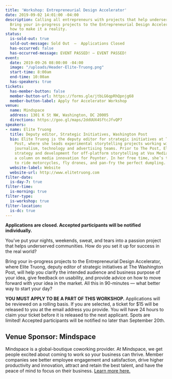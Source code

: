 ```yaml
---
title: 'Workshop: Entrepreneurial Design Accelerator'
date: 2019-09-02 14:01:00 -04:00
description: Calling all entrepreneurs with projects that help underserved communities!
  Bring your in-progress projects to the Entrepreneurial Design Accelerator and learn
  how to make it a reality.
status:
  is-sold-out: true
  sold-out-message: Sold Out  —  Applications Closed
  has-occurred: false
  has-occurred-message: EVENT PASSED! — EVENT PASSED!
event:
  date: 2019-09-26 08:00:00 -04:00
  image: "/uploads/Header-Elite-Truong.png"
  start-time: 8:00am
  end-time: 10:00am
  has-speakers: true
tickets:
  has-member-button: false
  member-button-url: https://forms.gle/jtbLG6qpRhQpnjg68
  member-button-label: Apply for Accelerator Workshop
venue:
  name: Mindspace
  address: 1301 K St NW, Washington, DC 20005
  directions: https://goo.gl/maps/2ddUUX4SftcJfvQP7
speakers:
- name: Elite Truong
  title: Deputy editor, Strategic Initiatives, Washington Post
  bio: Elite Truong is the deputy editor for strategic initiatives at The Washington
    Post, where she leads experimental storytelling projects working with The Post’s
    journalism, technology and advertising teams. Prior to The Post, Elite led product
    strategy and development for off-platform storytelling at Vox Media and authored
    a column on media innovation for Poynter. In her free time, she’s teaching herself
    to ride motorcycles, fly drones, and pan-fry the perfect dumpling.
  website-label: Website
  website-url: http://www.elitetruong.com
filter-date:
  is-day-7: true
filter-time:
  is-morning: true
filter-type:
  is-workshop: true
filter-location:
  is-dc: true
---
```


**Applications are closed. Accepted participants will be notified individually.**

You’ve put your nights, weekends, sweat, and tears into a passion project that helps underserved communities. How do you set it up for success in the real world?

Bring your in-progress projects to the Entrepreneurial Design Accelerator, where Elite Truong, deputy editor of strategic initiatives at The Washington Post, will help you clarify the intended audience and business purpose of your idea, give feedback on usability, and provide advice on how to move forward with your idea in the market. All this in 90-minutes — what better way to start your day?

**YOU MUST APPLY TO BE A PART OF THIS WORKSHOP.** Applications will be reviewed on a rolling basis. If you are selected, a ticket for \$15 will be released to you at the email address you provide. You will have 24 hours to claim your ticket before it is released to the next applicant. Spots are limited! Accepted participants will be notified no later than September 20th.

## Venue Sponsor: Mindspace

Mindspace is a global-boutique coworking provider. At Mindspace, we get people excited about coming to work so your business can thrive. Member companies see better employee engagement and satisfaction, drive higher productivity and innovation, attract and retain the best talent, and have the peace of mind to focus on their business. [Learn more here.](https://www.mindspace.me/dc-k-street/)
